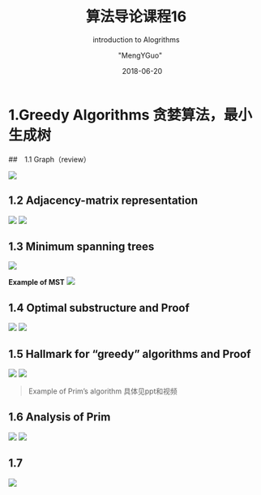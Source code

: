 ﻿---
layout:  post  
title: 算法导论课程16
subtitle:  "introduction to Alogrithms"
date:       2018-06-20
author:     "MengYGuo"
header-img: MengYGuo.github.io/img/priscilla-du-preez-181896.jpg

catalog: true
tags: 算法导论
---

# 1.Greedy Algorithms 贪婪算法，最小生成树

##　1.1 Graph（review）

![](https://github.com/MengYGuo/MengYGuo.github.io/blob/master/img/算法导论image/class16-1.png?raw=true)

## 1.2 Adjacency-matrix representation

![](https://github.com/MengYGuo/MengYGuo.github.io/blob/master/img/算法导论image/class16-2.png?raw=true)
![](https://github.com/MengYGuo/MengYGuo.github.io/blob/master/img/算法导论image/class16-3.png?raw=true)

## 1.3 Minimum spanning trees
![](https://github.com/MengYGuo/MengYGuo.github.io/blob/master/img/算法导论image/class16-4.png?raw=true)

**Example of MST**
![](https://github.com/MengYGuo/MengYGuo.github.io/blob/master/img/算法导论image/class16-4-4.png?raw=true)

## 1.4 Optimal substructure and Proof
![](https://github.com/MengYGuo/MengYGuo.github.io/blob/master/img/算法导论image/class16-5.png?raw=true)
![](https://github.com/MengYGuo/MengYGuo.github.io/blob/master/img/算法导论image/class16-6.png?raw=true)

## 1.5 Hallmark for “greedy” algorithms and Proof
![](https://github.com/MengYGuo/MengYGuo.github.io/blob/master/img/算法导论image/class16-7.png?raw=true)
![](https://github.com/MengYGuo/MengYGuo.github.io/blob/master/img/算法导论image/class16-8.png?raw=true)

> Example of Prim’s algorithm 具体见ppt和视频

## 1.6 Analysis of Prim
![](https://github.com/MengYGuo/MengYGuo.github.io/blob/master/img/算法导论image/class16-9.png?raw=true)
![](https://github.com/MengYGuo/MengYGuo.github.io/blob/master/img/算法导论image/class16-10.png?raw=true)

## 1.7
![](https://github.com/MengYGuo/MengYGuo.github.io/blob/master/img/算法导论image/class16-11.png?raw=true)